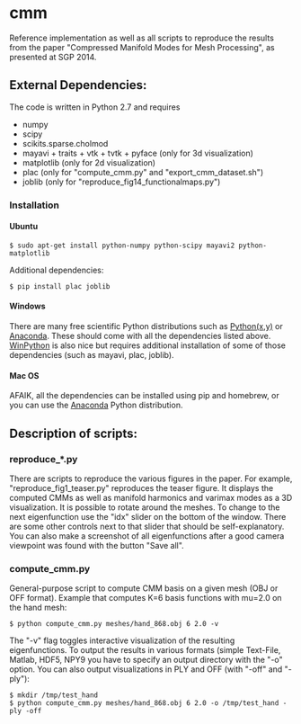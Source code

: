 cmm
===

Reference implementation as well as all scripts to reproduce the results from the paper "Compressed Manifold Modes for Mesh Processing", as presented at SGP 2014.

## External Dependencies:

The code is written in Python 2.7 and requires

 - numpy
 - scipy
 - scikits.sparse.cholmod
 - mayavi + traits + vtk + tvtk + pyface (only for 3d visualization)
 - matplotlib (only for 2d visualization)
 - plac (only for "compute_cmm.py" and "export_cmm_dataset.sh")
 - joblib (only for "reproduce_fig14_functionalmaps.py")

### Installation

#### Ubuntu
```
$ sudo apt-get install python-numpy python-scipy mayavi2 python-matplotlib
```
Additional dependencies:
```
$ pip install plac joblib
```

#### Windows

There are many free scientific Python distributions such as [Python(x,y)](https://code.google.com/p/pythonxy/) or [Anaconda](http://continuum.io/downloads). These should come with all the dependencies listed above. [WinPython](http://winpython.sourceforge.net/) is also nice but requires additional installation of some of those dependencies (such as mayavi, plac, joblib).

#### Mac OS

AFAIK, all the dependencies can be installed using pip and homebrew, or you can use the [Anaconda](http://continuum.io/downloads) Python distribution.

## Description of scripts:

### reproduce_*.py
There are scripts to reproduce the various figures in the paper. For example, "reproduce_fig1_teaser.py" reproduces the teaser figure. It displays the computed CMMs as well as manifold harmonics and varimax modes as a 3D visualization. It is possible to rotate around the meshes. To change to the next eigenfunction use the "idx" slider on the bottom of the window. There are some other controls next to that slider that should be self-explanatory. You can also make a screenshot of all eigenfunctions after a good camera viewpoint was found with the button "Save all".

### compute_cmm.py
General-purpose script to compute CMM basis on a given mesh (OBJ or OFF format).
Example that computes K=6 basis functions with mu=2.0 on the hand mesh:
```
$ python compute_cmm.py meshes/hand_868.obj 6 2.0 -v
```
The "-v" flag toggles interactive visualization of the resulting eigenfunctions.
To output the results in various formats (simple Text-File, Matlab, HDF5, NPY9 you have to specify an output directory with the "-o" option. You can also output visualizations in PLY and OFF (with "-off" and "-ply"):
```
$ mkdir /tmp/test_hand
$ python compute_cmm.py meshes/hand_868.obj 6 2.0 -o /tmp/test_hand -ply -off
```
